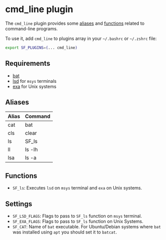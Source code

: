 # cmd_line plugin

The `cmd_line` plugin provides some [aliases](#aliases) and [functions](#functions) related to command-line programs.

To use it, add `cmd_line` to plugins array in your `~/.bashrc` or `~/.zshrc` file:

```sh
export SF_PLUGINS=(... cmd_line)
```

## Requirements

- [bat](https://github.com/sharkdp/bat#installation)
- [lsd](https://github.com/Peltoche/lsd#installation) for `msys` terminals
- [exa](https://github.com/ogham/exa#installation) for Unix systems

## Aliases

| Alias | Command |
| ----- | ------- |
| cat   | bat     |
| cls   | clear   |
| ls    | SF_ls   |
| ll    | ls -lh  |
| lsa   | ls -a   |

## Functions

- `SF_ls`: Executes `lsd` on `msys` terminal and `exa` on Unix systems.

## Settings

- `SF_LSD_FLAGS`: Flags to pass to `SF_ls` function on `msys` terminal.
- `SF_EXA_FLAGS`: Flags to pass to `SF_ls` function on Unix Systems.
- `SF_CAT`: Name of `bat` executable. For Ubuntu/Debian systems where `bat` was installed using `apt` you should set it to `batcat`.
